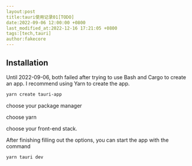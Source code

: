 ```yaml
---
layout:post
title:tauri使用记录01[TODO]
date:2022-09-06 12:00:00 +0800
last_modified_at:2022-12-16 17:21:05 +0800
tags:[tech,tauri]
author:fakecore
---
```


## Installation

Until 2022-09-06, both failed after trying to use Bash and Cargo to create an app. I recommend using Yarn to create the app.

```bash
yarn create tauri-app
```

choose your package manager

choose yarn

choose your front-end stack.

After finishing filling out the options, you can start the app with the command

```bash
yarn tauri dev
```

